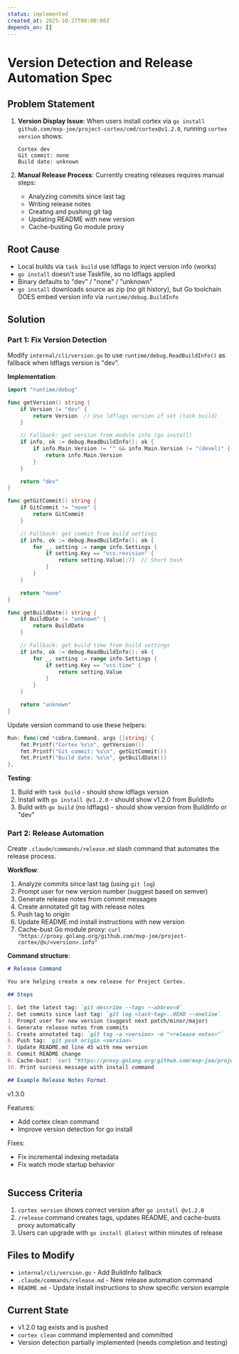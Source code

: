 ```yaml
---
status: implemented
created_at: 2025-10-27T00:00:00Z
depends_on: []
---
```


# Version Detection and Release Automation Spec

## Problem Statement

1. **Version Display Issue**: When users install cortex via `go install github.com/mvp-joe/project-cortex/cmd/cortex@v1.2.0`, running `cortex version` shows:
   ```
   Cortex dev
   Git commit: none
   Build date: unknown
   ```

2. **Manual Release Process**: Currently creating releases requires manual steps:
   - Analyzing commits since last tag
   - Writing release notes
   - Creating and pushing git tag
   - Updating README with new version
   - Cache-busting Go module proxy

## Root Cause

- Local builds via `task build` use ldflags to inject version info (works)
- `go install` doesn't use Taskfile, so no ldflags applied
- Binary defaults to "dev" / "none" / "unknown"
- `go install` downloads source as zip (no git history), but Go toolchain DOES embed version info via `runtime/debug.BuildInfo`

## Solution

### Part 1: Fix Version Detection

Modify `internal/cli/version.go` to use `runtime/debug.ReadBuildInfo()` as fallback when ldflags version is "dev".

**Implementation**:
```go
import "runtime/debug"

func getVersion() string {
    if Version != "dev" {
        return Version  // Use ldflags version if set (task build)
    }

    // Fallback: get version from module info (go install)
    if info, ok := debug.ReadBuildInfo(); ok {
        if info.Main.Version != "" && info.Main.Version != "(devel)" {
            return info.Main.Version
        }
    }

    return "dev"
}

func getGitCommit() string {
    if GitCommit != "none" {
        return GitCommit
    }

    // Fallback: get commit from build settings
    if info, ok := debug.ReadBuildInfo(); ok {
        for _, setting := range info.Settings {
            if setting.Key == "vcs.revision" {
                return setting.Value[:7]  // Short hash
            }
        }
    }

    return "none"
}

func getBuildDate() string {
    if BuildDate != "unknown" {
        return BuildDate
    }

    // Fallback: get build time from build settings
    if info, ok := debug.ReadBuildInfo(); ok {
        for _, setting := range info.Settings {
            if setting.Key == "vcs.time" {
                return setting.Value
            }
        }
    }

    return "unknown"
}
```

Update version command to use these helpers:
```go
Run: func(cmd *cobra.Command, args []string) {
    fmt.Printf("Cortex %s\n", getVersion())
    fmt.Printf("Git commit: %s\n", getGitCommit())
    fmt.Printf("Build date: %s\n", getBuildDate())
},
```

**Testing**:
1. Build with `task build` - should show ldflags version
2. Install with `go install @v1.2.0` - should show v1.2.0 from BuildInfo
3. Build with `go build` (no ldflags) - should show version from BuildInfo or "dev"

### Part 2: Release Automation

Create `.claude/commands/release.md` slash command that automates the release process.

**Workflow**:
1. Analyze commits since last tag (using `git log`)
2. Prompt user for new version number (suggest based on semver)
3. Generate release notes from commit messages
4. Create annotated git tag with release notes
5. Push tag to origin
6. Update README.md install instructions with new version
7. Cache-bust Go module proxy: `curl "https://proxy.golang.org/github.com/mvp-joe/project-cortex/@v/<version>.info"`

**Command structure**:
```markdown
# Release Command

You are helping create a new release for Project Cortex.

## Steps

1. Get the latest tag: `git describe --tags --abbrev=0`
2. Get commits since last tag: `git log <last-tag>..HEAD --oneline`
3. Prompt user for new version (suggest next patch/minor/major)
4. Generate release notes from commits
5. Create annotated tag: `git tag -a <version> -m "<release notes>"`
6. Push tag: `git push origin <version>`
7. Update README.md line 45 with new version
8. Commit README change
9. Cache-bust: `curl "https://proxy.golang.org/github.com/mvp-joe/project-cortex/@v/<version>.info"`
10. Print success message with install command

## Example Release Notes Format

```
v1.3.0

Features:
- Add cortex clean command
- Improve version detection for go install

Fixes:
- Fix incremental indexing metadata
- Fix watch mode startup behavior
```
```

## Success Criteria

1. `cortex version` shows correct version after `go install @v1.2.0`
2. `/release` command creates tags, updates README, and cache-busts proxy automatically
3. Users can upgrade with `go install @latest` within minutes of release

## Files to Modify

- `internal/cli/version.go` - Add BuildInfo fallback
- `.claude/commands/release.md` - New release automation command
- `README.md` - Update install instructions to show specific version example

## Current State

- v1.2.0 tag exists and is pushed
- `cortex clean` command implemented and committed
- Version detection partially implemented (needs completion and testing)

